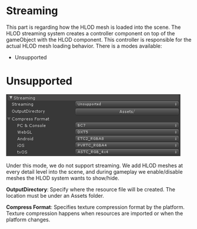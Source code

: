# Streaming

This part is regarding how the HLOD mesh is loaded into the scene. The
HLOD streaming system creates a controller component on top of the
gameObject with the HLOD component. This controller is responsible for
the actual HLOD mesh loading behavior. There is a modes available:

- Unsupported

# Unsupported

![](.//media/image17.png)

Under this mode, we do not support streaming. We add HLOD meshes at
every detail level into the scene, and during gameplay we
enable/disable meshes the HLOD system wants to show/hide.

**OutputDirectory**: Specify where the resource file will be created.
The location must be under an Assets folder.

**Compress Format**: Specifies texture compression format by the
platform. Texture compression happens when resources are imported or
when the platform changes.